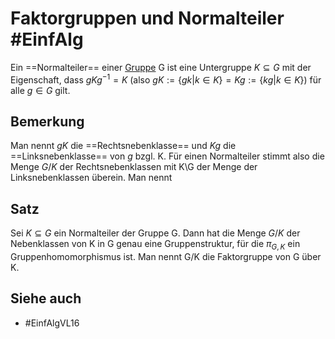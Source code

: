 # Faktorgruppen und Normalteiler #EinfAlg 
Ein ==Normalteiler== einer [Gruppe](LA1/Definitions/Gruppe.md) G ist eine Untergruppe $K\subseteq G$ mit der Eigenschaft, dass $gKg^{-1}=K$ (also $gK:=\{gk|k\in K\}=Kg:=\{kg|k\in K\}$) für alle $g\in G$ gilt.

## Bemerkung
Man nennt $gK$ die ==Rechtsnebenklasse== und $Kg$ die ==Linksnebenklasse== von $g$ bzgl. K. Für einen Normalteiler stimmt also die Menge  $G/K$ der Rechtsnebenklassen mit K\G der Menge der Linksnebenklassen überein. Man nennt

## Satz
Sei $K\subseteq G$ ein Normalteiler der Gruppe G. Dann hat die Menge $G/K$ der Nebenklassen von K in G genau eine Gruppenstruktur, für die $\pi_{G,K}$ ein Gruppenhomomorphismus ist. Man nennt G/K die Faktorgruppe von G über K.

## Siehe auch
- #EinfAlgVL16 